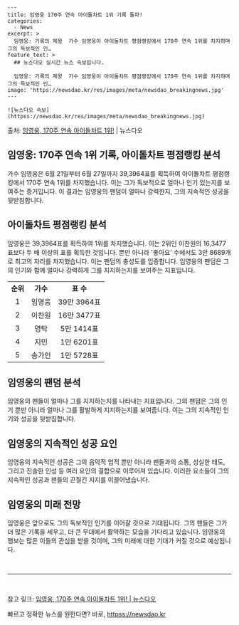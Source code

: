     ---
    title: 임영웅 170주 연속 아이돌차트 1위 기록 돌파!
    categories:
      - News
    excerpt: >
      임영웅: 기록의 제왕  가수 임영웅이 아이돌차트 평점랭킹에서 170주 연속 1위를 차지하며 그의 독보적인 인…
    feature_text: >
      ## 뉴스다오 실시간 뉴스 속보입니다.
    
      임영웅: 기록의 제왕  가수 임영웅이 아이돌차트 평점랭킹에서 170주 연속 1위를 차지하며 그의 독보적인 인…
    image: 'https://newsdao.kr/res/images/meta/newsdao_breakingnews.jpg'
    ---
    
    ![뉴스다오 속보](httpss://newsdao.kr/res/images/meta/newsdao_breakingnews.jpg)

<p>출처: <a href="httpss://newsdao.kr/4520" rel="dofollow">임영웅, 170주 연속 아이돌차트 1위!</a> | 뉴스다오</p>

<h2>임영웅: 170주 연속 1위 기록, 아이돌차트 평점랭킹 분석</h2>
<p data-ke-size="size16">가수 임영웅은 6월 21일부터 6월 27일까지 39,3964표를 획득하여 아이돌차트 평점랭킹에서 170주 연속 1위를 차지했습니다. 이는 그가 독보적으로 얼마나 인기 있는지를 보여주는 증거입니다. 이 결과는 임영웅의 팬덤이 얼마나 강력한지, 그의 지속적인 성공을 뒷받침합니다.</p>

<h2 data-ke-size="size26">아이돌차트 평점랭킹 분석</h2>
<p data-ke-size="size16">임영웅은 39,3964표를 획득하여 1위를 차지했습니다. 이는 2위인 이찬원의 16,3477표보다 두 배 이상의 표를 획득한 것입니다. 뿐만 아니라 '좋아요' 수에서도 3만 8689개로 최고의 자리를 차지했습니다. 이는 팬덤의 충성도를 입증합니다. 임영웅의 팬덤은 그의 인기와 함께 얼마나 강력하게 그를 지지하는지를 보여주는 지표입니다.</p>

<table>
   <tr>
      <td style="text-align: center; height: 17px;"><b>순위</b></td>
      <td style="text-align: center; height: 17px;"><b>가수</b></td>
      <td style="text-align: center; height: 17px;"><b>표 수</b></td>
   </tr>
   <tr>
      <td style="text-align: center; height: 17px;">1</td>
      <td style="text-align: center; height: 17px;">임영웅</td>
      <td style="text-align: center; height: 17px;">39만 3964표</td>
   </tr>
   <tr>
      <td style="text-align: center; height: 17px;">2</td>
      <td style="text-align: center; height: 17px;">이찬원</td>
      <td style="text-align: center; height: 17px;">16만 3477표</td>
   </tr>
   <tr>
      <td style="text-align: center; height: 17px;">3</td>
      <td style="text-align: center; height: 17px;">영탁</td>
      <td style="text-align: center; height: 17px;">5만 1414표</td>
   </tr>
   <tr>
      <td style="text-align: center; height: 17px;">4</td>
      <td style="text-align: center; height: 17px;">지민</td>
      <td style="text-align: center; height: 17px;">1만 6201표</td>
   </tr>
   <tr>
      <td style="text-align: center; height: 17px;">5</td>
      <td style="text-align: center; height: 17px;">송가인</td>
      <td style="text-align: center; height: 17px;">1만 5728표</td>
   </tr>
</table>

<h2 data-ke-size="size26">임영웅의 팬덤 분석</h2>
<p data-ke-size="size16">임영웅의 팬들이 얼마나 그를 지지하는지를 나타내는 지표입니다. 그의 팬덤은 그의 인기 뿐만 아니라 얼마나 그를 활발하게 지지하는지를 보여줍니다. 이는 그의 지속적인 인기와 성공을 뒷받침합니다.</p>

<h2 data-ke-size="size26">임영웅의 지속적인 성공 요인</h2>
<p data-ke-size="size16">임영웅의 지속적인 성공은 그의 음악적 업적 뿐만 아니라 팬들과의 소통, 성실한 태도, 그리고 진솔한 인성 등 여러 요인의 결합으로 이루어져 있습니다. 이러한 요소들이 그의 지속적인 성공과 팬들의 끈질긴 지지를 이끌어냈습니다.</p>

<h2 data-ke-size="size26">임영웅의 미래 전망</h2>
<p data-ke-size="size16">임영웅은 앞으로도 그의 독보적인 인기를 이어갈 것으로 기대됩니다. 그의 팬들은 그가 더 많은 기록을 세우고, 더 큰 무대에서 활약하는 모습을 기다리고 있습니다. 임영웅의 행보는 많은 이들의 관심을 받을 것이며, 그의 미래에 대한 기대가 커질 것으로 예상됩니다.</p>

<p data-ke-size="size16">&nbsp;</p>

<hr>

<p data-ke-size="size16">&nbsp;</p>

<p data-ke-size="size16">참고 링크: <a href="httpss://newsdao.kr/4520">임영웅, 170주 연속 아이돌차트 1위! | 뉴스다오</a></p> 

빠르고 정확한 뉴스를 원한다면? 바로, <a href="httpss://newsdao.kr" rel="dofollow">httpss://newsdao.kr</a>


    